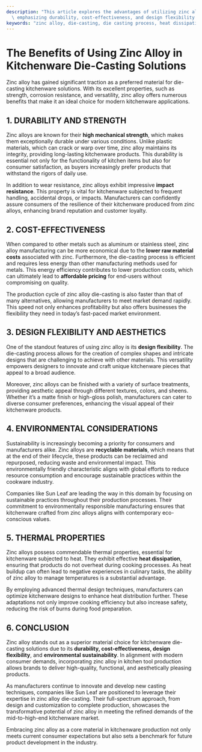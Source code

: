 ```yaml
---
description: "This article explores the advantages of utilizing zinc alloy in die-casting kitchenware,\
  \ emphasizing durability, cost-effectiveness, and design flexibility."
keywords: "zinc alloy, die-casting, die casting process, heat dissipation efficiency"
---
```

# The Benefits of Using Zinc Alloy in Kitchenware Die-Casting Solutions

Zinc alloy has gained significant traction as a preferred material for die-casting kitchenware solutions. With its excellent properties, such as strength, corrosion resistance, and versatility, zinc alloy offers numerous benefits that make it an ideal choice for modern kitchenware applications.

## 1. DURABILITY AND STRENGTH

Zinc alloys are known for their **high mechanical strength**, which makes them exceptionally durable under various conditions. Unlike plastic materials, which can crack or warp over time, zinc alloy maintains its integrity, providing long-lasting kitchenware products. This durability is essential not only for the functionality of kitchen items but also for consumer satisfaction, as buyers increasingly prefer products that withstand the rigors of daily use.

In addition to wear resistance, zinc alloys exhibit impressive **impact resistance**. This property is vital for kitchenware subjected to frequent handling, accidental drops, or impacts. Manufacturers can confidently assure consumers of the resilience of their kitchenware produced from zinc alloys, enhancing brand reputation and customer loyalty.

## 2. COST-EFFECTIVENESS

When compared to other metals such as aluminum or stainless steel, zinc alloy manufacturing can be more economical due to the **lower raw material costs** associated with zinc. Furthermore, the die-casting process is efficient and requires less energy than other manufacturing methods used for metals. This energy efficiency contributes to lower production costs, which can ultimately lead to **affordable pricing** for end-users without compromising on quality.

The production cycle of zinc alloy die-casting is also faster than that of many alternatives, allowing manufacturers to meet market demand rapidly. This speed not only enhances profitability but also offers businesses the flexibility they need in today’s fast-paced market environment.

## 3. DESIGN FLEXIBILITY AND AESTHETICS

One of the standout features of using zinc alloy is its **design flexibility**. The die-casting process allows for the creation of complex shapes and intricate designs that are challenging to achieve with other materials. This versatility empowers designers to innovate and craft unique kitchenware pieces that appeal to a broad audience.

Moreover, zinc alloys can be finished with a variety of surface treatments, providing aesthetic appeal through different textures, colors, and sheens. Whether it’s a matte finish or high-gloss polish, manufacturers can cater to diverse consumer preferences, enhancing the visual appeal of their kitchenware products.

## 4. ENVIRONMENTAL CONSIDERATIONS

Sustainability is increasingly becoming a priority for consumers and manufacturers alike. Zinc alloys are **recyclable materials**, which means that at the end of their lifecycle, these products can be reclaimed and repurposed, reducing waste and environmental impact. This environmentally friendly characteristic aligns with global efforts to reduce resource consumption and encourage sustainable practices within the cookware industry.

Companies like Sun Leaf are leading the way in this domain by focusing on sustainable practices throughout their production processes. Their commitment to environmentally responsible manufacturing ensures that kitchenware crafted from zinc alloys aligns with contemporary eco-conscious values.

## 5. THERMAL PROPERTIES

Zinc alloys possess commendable thermal properties, essential for kitchenware subjected to heat. They exhibit effective **heat dissipation**, ensuring that products do not overheat during cooking processes. As heat buildup can often lead to negative experiences in culinary tasks, the ability of zinc alloy to manage temperatures is a substantial advantage.

By employing advanced thermal design techniques, manufacturers can optimize kitchenware designs to enhance heat distribution further. These adaptations not only improve cooking efficiency but also increase safety, reducing the risk of burns during food preparation.

## 6. CONCLUSION

Zinc alloy stands out as a superior material choice for kitchenware die-casting solutions due to its **durability, cost-effectiveness, design flexibility**, and **environmental sustainability**. In alignment with modern consumer demands, incorporating zinc alloy in kitchen tool production allows brands to deliver high-quality, functional, and aesthetically pleasing products.

As manufacturers continue to innovate and develop new casting techniques, companies like Sun Leaf are positioned to leverage their expertise in zinc alloy die-casting. Their full-spectrum approach, from design and customization to complete production, showcases the transformative potential of zinc alloy in meeting the refined demands of the mid-to-high-end kitchenware market.

Embracing zinc alloy as a core material in kitchenware production not only meets current consumer expectations but also sets a benchmark for future product development in the industry.
